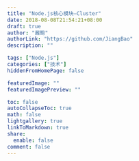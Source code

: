 ```yaml
---
title: "Node.js核心模块—Cluster"
date: 2018-08-08T21:54:21+08:00
draft: true
author: "酱鲍"
authorLink: "https://github.com/JiangBao"
description: ""

tags: ["Node.js"]
categories: ["技术"]
hiddenFromHomePage: false

featuredImage: ""
featuredImagePreview: ""

toc: false
autoCollapseToc: true
math: false
lightgallery: true
linkToMarkdown: true
share:
  enable: false
comment: false
---
```


<!--more-->